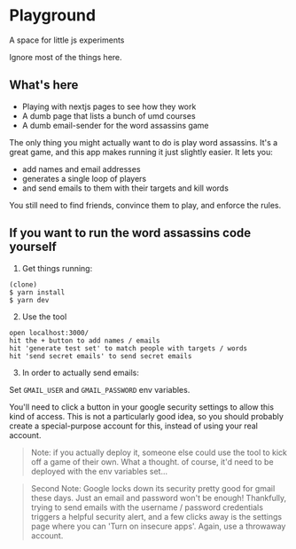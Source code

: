 # Playground

A space for little js experiments

Ignore most of the things here.

## What's here

- Playing with nextjs pages to see how they work
- A dumb page that lists a bunch of umd courses
- A dumb email-sender for the word assassins game

The only thing you might actually want to do is play word assassins. It's a great game, and this app makes running it just slightly easier. It lets you:

- add names and email addresses
- generates a single loop of players
- and send emails to them with their targets and kill words

You still need to find friends, convince them to play, and enforce the rules.

## If you want to run the word assassins code yourself

1. Get things running:
```
(clone)
$ yarn install
$ yarn dev
```
2. Use the tool
```
open localhost:3000/
hit the + button to add names / emails
hit 'generate test set' to match people with targets / words
hit 'send secret emails' to send secret emails
```
3. In order to actually send emails:

Set `GMAIL_USER` and `GMAIL_PASSWORD` env variables.

You'll need to click a button in your google security settings to allow this kind of access. This is not a particularly good idea, so you should probably create a special-purpose account for this, instead of using your real account.

> Note: if you actually deploy it, someone else could use the tool to kick off a game of their own. What a thought.
>       of course, it'd need to be deployed with the env variables set...

> Second Note: Google locks down its security pretty good for gmail these days. Just an email and password won't be enough! Thankfully, trying to send emails with the username / password credentials triggers a helpful security alert, and a few clicks away is the settings page where you can 'Turn on insecure apps'. Again, use a throwaway account.